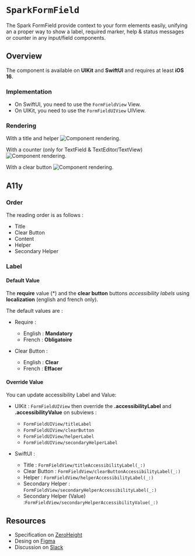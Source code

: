 # ``SparkFormField``

The Spark FormField provide context to your form elements easily, unifying an a proper way to show a label, required marker, help & status messages or counter in any input/field components. 

## Overview

The component is available on **UIKit** and **SwiftUI** and requires at least **iOS 16**.

### Implementation

- On SwiftUI, you need to use the ``FormFieldView`` View.
- On UIKit, you need to use the ``FormFieldUIView`` UIView.

### Rendering

With a title and helper
![Component rendering.](component.png)

With a counter (only for TextField & TextEditor/TextView) 
![Component rendering.](component_counter.png)

With a clear button 
![Component rendering.](component_clear_button.png)

## A11y

### Order

The reading order is as follows :
- Title
- Clear Button
- Content
- Helper
- Secondary Helper

### Label

#### Default Value

The **require** value (*) and the **clear button** buttons *accessibility labels* using **localization** (english and french only).

The default values are :

- Require : 
    - English : **Mandatory**
    - French : **Obligatoire**

- Clear Button : 
    - English : **Clear**
    - French : **Effacer**

#### Override Value

You can update accessibility Label and Value:
- UIKit : ``FormFieldUIView`` then override the **.accessibilityLabel** and **.accessibilityValue** on subviews :
    - ``FormFieldUIView/titleLabel``
    - ``FormFieldUIView/clearButton``
    - ``FormFieldUIView/helperLabel``
    - ``FormFieldUIView/secondaryHelperLabel``

- SwiftUI : 
    - Title : ``FormFieldView/titleAccessibilityLabel(_:)``
    - Clear Button : ``FormFieldView/clearButtonAccessibilityLabel(_:)``
    - Helper : ``FormFieldView/helperAccessibilityLabel(_:)``
    - Secondary Helper : ``FormFieldView/secondaryHelperAccessibilityLabel(_:)``
    - Secondary Helper (Value) :``FormFieldView/secondaryHelperAccessibilityValue(_:)``

## Resources

- Specification on [ZeroHeight](https://zeroheight.com/1186e1705/p/423a01-form-field)
- Desing on [Figma](https://www.figma.com/design/0QchRdipAVuvVoDfTjLrgQ/Spark-Component-Specs?node-id=44899-1278)
- Discussion on [Slack](https://adevinta.slack.com/archives/C071PA3MWAK)


